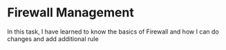 # Firewall Management 

In this task, I have learned to know the basics of Firewall and how I can do changes and
add additional rule 
